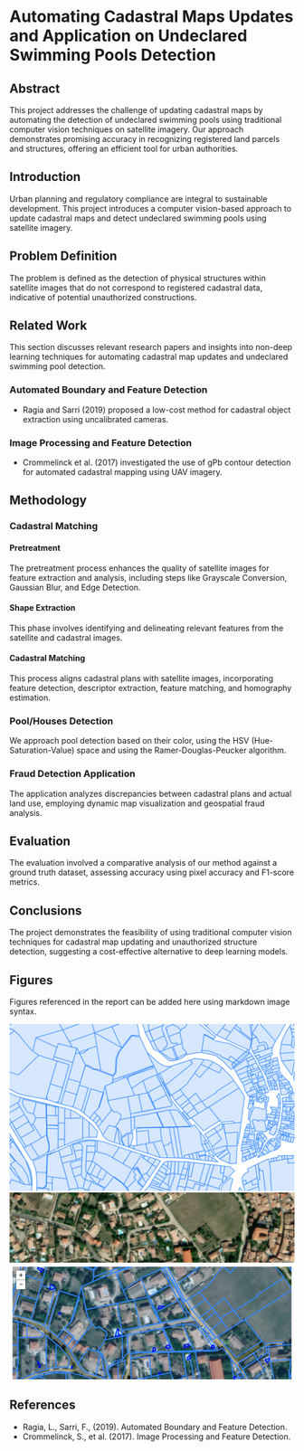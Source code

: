 # Automating Cadastral Maps Updates and Application on Undeclared Swimming Pools Detection

## Abstract
This project addresses the challenge of updating cadastral maps by automating the detection of undeclared swimming pools using traditional computer vision techniques on satellite imagery. Our approach demonstrates promising accuracy in recognizing registered land parcels and structures, offering an efficient tool for urban authorities.

## Introduction
Urban planning and regulatory compliance are integral to sustainable development. This project introduces a computer vision-based approach to update cadastral maps and detect undeclared swimming pools using satellite imagery.

## Problem Definition
The problem is defined as the detection of physical structures within satellite images that do not correspond to registered cadastral data, indicative of potential unauthorized constructions.

## Related Work
This section discusses relevant research papers and insights into non-deep learning techniques for automating cadastral map updates and undeclared swimming pool detection.

### Automated Boundary and Feature Detection
- Ragia and Sarri (2019) proposed a low-cost method for cadastral object extraction using uncalibrated cameras.

### Image Processing and Feature Detection
- Crommelinck et al. (2017) investigated the use of gPb contour detection for automated cadastral mapping using UAV imagery.

## Methodology
### Cadastral Matching
#### Pretreatment
The pretreatment process enhances the quality of satellite images for feature extraction and analysis, including steps like Grayscale Conversion, Gaussian Blur, and Edge Detection.

#### Shape Extraction
This phase involves identifying and delineating relevant features from the satellite and cadastral images.

#### Cadastral Matching
This process aligns cadastral plans with satellite images, incorporating feature detection, descriptor extraction, feature matching, and homography estimation.

### Pool/Houses Detection
We approach pool detection based on their color, using the HSV (Hue-Saturation-Value) space and using the Ramer-Douglas-Peucker algorithm.

### Fraud Detection Application
The application analyzes discrepancies between cadastral plans and actual land use, employing dynamic map visualization and geospatial fraud analysis.

## Evaluation
The evaluation involved a comparative analysis of our method against a ground truth dataset, assessing accuracy using pixel accuracy and F1-score metrics.

## Conclusions
The project demonstrates the feasibility of using traditional computer vision techniques for cadastral map updating and unauthorized structure detection, suggesting a cost-effective alternative to deep learning models.

## Figures
Figures referenced in the report can be added here using markdown image syntax.

![Figure 1: Example of Cadastral Government Data](Images/Cad.PNG)
![Figure 2: Example of Satellite Images from Esri Library](Images/Sat.PNG)
![Figure 3: Example of Fraud Detection Analysis](Images/cat_sat_pool.PNG)

## References
- Ragia, L., Sarri, F., (2019). Automated Boundary and Feature Detection. 
- Crommelinck, S., et al. (2017). Image Processing and Feature Detection.

